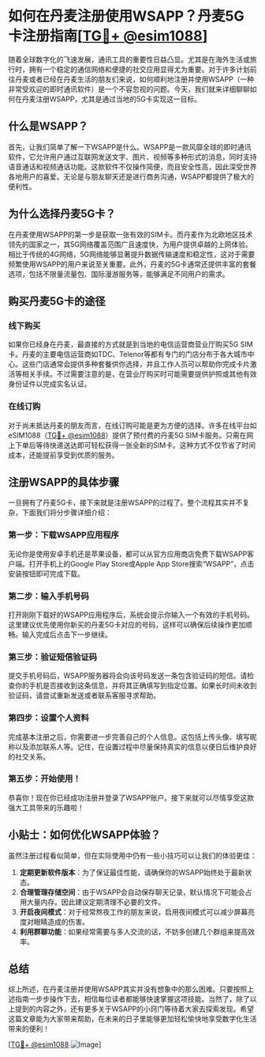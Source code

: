 # 如何在丹麦注册使用WSAPP？丹麦5G卡注册指南[[TG💪+ @esim1088](https://t.me/s/esim1088)]

随着全球数字化的飞速发展，通讯工具的重要性日益凸显。尤其是在海外生活或旅行时，拥有一个稳定的通信网络和便捷的社交应用显得尤为重要。对于许多计划前往丹麦或者已经在丹麦生活的朋友们来说，如何顺利地注册并使用WSAPP（一种非常受欢迎的即时通讯软件）是一个不容忽视的问题。今天，我们就来详细聊聊如何在丹麦注册WSAPP，尤其是通过当地的5G卡实现这一目标。

## 什么是WSAPP？

首先，让我们简单了解一下WSAPP是什么。WSAPP是一款风靡全球的即时通讯软件，它允许用户通过互联网发送文字、图片、视频等多种形式的消息，同时支持语音通话和视频通话功能。这款软件不仅操作简便，而且安全性高，因此深受世界各地用户的喜爱。无论是与朋友聊天还是进行商务沟通，WSAPP都提供了极大的便利性。

## 为什么选择丹麦5G卡？

在丹麦使用WSAPP的第一步是获取一张有效的SIM卡。而丹麦作为北欧地区技术领先的国家之一，其5G网络覆盖范围广且速度快，为用户提供卓越的上网体验。相比于传统的4G网络，5G网络能够显著提升数据传输速度和稳定性，这对于需要频繁使用WSAPP的用户来说至关重要。此外，丹麦的5G卡通常还提供丰富的套餐选项，包括不限量流量包、国际漫游服务等，能够满足不同用户的需求。

## 购买丹麦5G卡的途径

### 线下购买

如果你已经身在丹麦，最直接的方式就是到当地的电信运营商营业厅购买5G SIM卡。丹麦的主要电信运营商如TDC、Telenor等都有专门的门店分布于各大城市中心。这些门店通常会提供多种套餐供你选择，并且工作人员可以帮助你完成卡片激活等相关手续。不过需要注意的是，在营业厅购买时可能需要提供护照或其他有效身份证件以完成实名认证。

### 在线订购

对于尚未抵达丹麦的朋友而言，在线订购可能是更为方便的选择。许多在线平台如eSIM1088（[TG💪+ @esim1088](https://t.me/s/esim1088)）提供了预付费的丹麦5G SIM卡服务。只需在网上下单后等待快递送达即可轻松获得一张全新的SIM卡。这种方式不仅节省了时间成本，还能提前享受到优质的服务。

## 注册WSAPP的具体步骤

一旦拥有了丹麦5G卡，接下来就是注册WSAPP的过程了。整个流程其实并不复杂，下面我们将分步骤详细介绍：

### 第一步：下载WSAPP应用程序

无论你是使用安卓手机还是苹果设备，都可以从官方应用商店免费下载WSAPP客户端。打开手机上的Google Play Store或Apple App Store搜索“WSAPP”，点击安装按钮即可完成下载。

### 第二步：输入手机号码

打开刚刚下载好的WSAPP应用程序后，系统会提示你输入一个有效的手机号码。这里建议优先使用你新买的丹麦5G卡对应的号码，这样可以确保后续操作更加顺畅。输入完成后点击下一步继续。

### 第三步：验证短信验证码

提交手机号码后，WSAPP服务器将会向该号码发送一条包含验证码的短信。请检查你的手机是否接收到这条信息，并将其正确填写到指定位置。如果长时间未收到验证码，请尝试重新发送或者联系客服寻求帮助。

### 第四步：设置个人资料

完成基本注册之后，你需要进一步完善自己的个人信息。这包括上传头像、填写昵称以及添加联系人等。记住，在设置过程中尽量保持真实的信息以便日后维护良好的社交关系。

### 第五步：开始使用！

恭喜你！现在你已经成功注册并登录了WSAPP账户。接下来就可以尽情享受这款强大工具带来的乐趣啦！

## 小贴士：如何优化WSAPP体验？

虽然注册过程看似简单，但在实际使用中仍有一些小技巧可以让我们的体验更佳：

1. **定期更新软件版本**：为了保证最佳性能，请确保你的WSAPP始终处于最新状态。
2. **合理管理存储空间**：由于WSAPP会自动保存聊天记录，默认情况下可能会占用大量内存。因此建议定期清理不必要的文件。
3. **开启夜间模式**：对于经常熬夜工作的朋友来说，启用夜间模式可以减少屏幕亮度对眼睛造成的伤害。
4. **利用群聊功能**：如果经常需要与多人交流的话，不妨多创建几个群组来提高效率。

## 总结

综上所述，在丹麦注册并使用WSAPP其实并没有想象中的那么困难。只要按照上述指南一步步操作下去，相信每位读者都能够快速掌握这项技能。当然了，除了以上提到的内容之外，还有更多关于WSAPP的小窍门等待着大家去探索发现。希望这篇文章能为大家带来帮助，在未来的日子里能够更加轻松愉快地享受数字化生活带来的便利！

[[TG💪+ @esim1088](https://t.me/s/esim1088) ![Image](https://i.postimg.cc/4NQfJmqS/Snipaste-2025-05-13-00-14-12.png)]